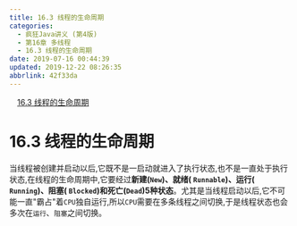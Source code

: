 ```yaml
---
title: 16.3 线程的生命周期
categories: 
  - 疯狂Java讲义 (第4版)
  - 第16章 多线程
  - 16.3 线程的生命周期
date: 2019-07-16 00:44:39
updated: 2019-12-22 08:26:35
abbrlink: 42f33da
---
```

<div id='my_toc'><a href="/JavaReadingNotes/42f33da/#16-3-线程的生命周期" class="header_1">16.3 线程的生命周期</a><br></div>
<style>.header_1{margin-left: 1em;}.header_2{margin-left: 2em;}.header_3{margin-left: 3em;}.header_4{margin-left: 4em;}.header_5{margin-left: 5em;}.header_6{margin-left: 6em;}</style>
<!--more-->
<script>if (navigator.platform.search('arm')==-1){document.getElementById('my_toc').style.display = 'none';}var e,p = document.getElementsByTagName('p');while (p.length>0) {e = p[0];e.parentElement.removeChild(e);}</script>

<!--end-->
<!--SSTStart-->
# 16.3 线程的生命周期 #
当线程被创建并启动以后,它既不是一启动就进入了执行状态,也不是一直处于执行状态,在线程的生命周期中,它要经过**新建(`New`)、就绪( `Runnable`)、运行( `Running`)、阻塞( `Blocked`)和死亡(`Dead`)5种状态**。尤其是当线程启动以后,它不可能一直"霸占"着`CPU`独自运行,所以`CPU`需要在多条线程之间切换,于是线程状态也会多次在`运行`、`阻塞`之间切换。
<!--SSTStop-->

